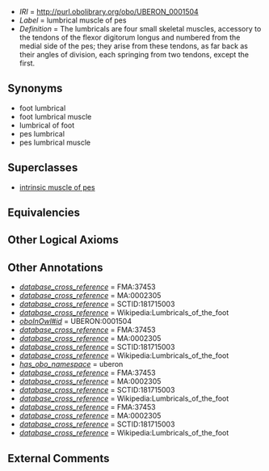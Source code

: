  * *IRI* = http://purl.obolibrary.org/obo/UBERON_0001504
 * *Label* = lumbrical muscle of pes
 * *Definition* = The lumbricals are four small skeletal muscles, accessory to the tendons of the flexor digitorum longus and numbered from the medial side of the pes; they arise from these tendons, as far back as their angles of division, each springing from two tendons, except the first.

## Synonyms

 * foot lumbrical
 * foot lumbrical muscle
 * lumbrical of foot
 * pes lumbrical
 * pes lumbrical muscle

## Superclasses

 * [intrinsic muscle of pes](../../UBERON/78/UBERON_0014378.md)

## Equivalencies


## Other Logical Axioms


## Other Annotations

 * *[database_cross_reference](../../ef/oboInOwl#hasDbXref.md)* = FMA:37453
 * *[database_cross_reference](../../ef/oboInOwl#hasDbXref.md)* = MA:0002305
 * *[database_cross_reference](../../ef/oboInOwl#hasDbXref.md)* = SCTID:181715003
 * *[database_cross_reference](../../ef/oboInOwl#hasDbXref.md)* = Wikipedia:Lumbricals_of_the_foot
 * *[oboInOwl#id](../../id/oboInOwl#id.md)* = UBERON:0001504
 * *[database_cross_reference](../../ef/oboInOwl#hasDbXref.md)* = FMA:37453
 * *[database_cross_reference](../../ef/oboInOwl#hasDbXref.md)* = MA:0002305
 * *[database_cross_reference](../../ef/oboInOwl#hasDbXref.md)* = SCTID:181715003
 * *[database_cross_reference](../../ef/oboInOwl#hasDbXref.md)* = Wikipedia:Lumbricals_of_the_foot
 * *[has_obo_namespace](../../ce/oboInOwl#hasOBONamespace.md)* = uberon
 * *[database_cross_reference](../../ef/oboInOwl#hasDbXref.md)* = FMA:37453
 * *[database_cross_reference](../../ef/oboInOwl#hasDbXref.md)* = MA:0002305
 * *[database_cross_reference](../../ef/oboInOwl#hasDbXref.md)* = SCTID:181715003
 * *[database_cross_reference](../../ef/oboInOwl#hasDbXref.md)* = Wikipedia:Lumbricals_of_the_foot
 * *[database_cross_reference](../../ef/oboInOwl#hasDbXref.md)* = FMA:37453
 * *[database_cross_reference](../../ef/oboInOwl#hasDbXref.md)* = MA:0002305
 * *[database_cross_reference](../../ef/oboInOwl#hasDbXref.md)* = SCTID:181715003
 * *[database_cross_reference](../../ef/oboInOwl#hasDbXref.md)* = Wikipedia:Lumbricals_of_the_foot

## External Comments


